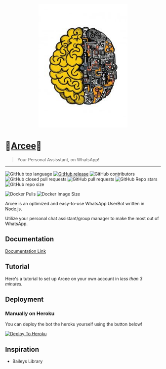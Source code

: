 <p align="center">
<img src="images/Arcee_Logo.jpg" height="400px"/>
</p>


# 💠[Arcee](https://myarcee.com/)💠
> Your Personal Assisstant, on WhatsApp!
---
![GitHub top language](https://img.shields.io/github/languages/top/ArceeOfficial/Arcee) [![GitHub release](https://img.shields.io/github/release/ArceeOfficial/Arcee.svg)](https://github.com/bkimminich/juice-shop/releases/latest)
 ![GitHub contributors](https://img.shields.io/github/contributors/ArceeOfficial/Arcee) ![GitHub closed pull requests](https://img.shields.io/github/issues-pr-closed/ArceeOfficial/Arcee) ![GitHub pull requests](https://img.shields.io/github/issues-pr-raw/ArceeOfficial/Arcee) ![GitHub Repo stars](https://img.shields.io/github/stars/ArceeOfficial/Arcee?style=social) ![GitHub repo size](https://img.shields.io/github/repo-size/ArceeOfficial/Arcee)
 

![Docker Pulls](https://img.shields.io/docker/pulls/princemendiratta/arcee?style=flat-square&label=Docker+Pulls) ![Docker Image Size](https://img.shields.io/docker/image-size/princemendiratta/arcee?style=flat-square&label=Docker+Image+Size)

Arcee is an optimized and easy-to-use WhatsApp UserBot written in Node.js.

Utilize your personal chat assistant/group manager to make the most out of WhatsApp.   



## Documentation

[Documentation Link](https://myarcee.com/documentation)


## Tutorial

Here's a tutorial to set up Arcee on your own account in *less than 3 minutes.*


## Deployment


### Manually on Heroku

You can deploy the bot the heroku yourself using the button below!

[![Deploy To Heroku](https://www.herokucdn.com/deploy/button.svg)](https://dashboard.heroku.com/new?button-url=https%3A%2F%2Fgithub.com%2Logic232%2FArcee%2Ftree%2Fmain&template=https%3A%2F%2Fgithub.com%2FLogic232%2FArcee%2Ftree%2Fmainhttps://dashboard.heroku.com/new?button-url=https%3A%2F%2Fgithub.com%2FLogic232%2FArcee%2Ftree%2Fmain&template=https%3A%2F%2Fgithub.com%2FLogic232%2FArcee%2Ftree%2Fmain)






## Inspiration

- Baileys Library
